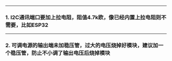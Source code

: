 ***
### 1.	I2C通讯端口要加上拉电阻，阻值4.7k欧，像已经内置上拉电阻则不需要，比如ESP32

***
### 2. 可调电源的输出端未加稳压管，过大的电压烧掉好模块，建议加一个稳压管，防止不小调了输出电压后烧掉模块

